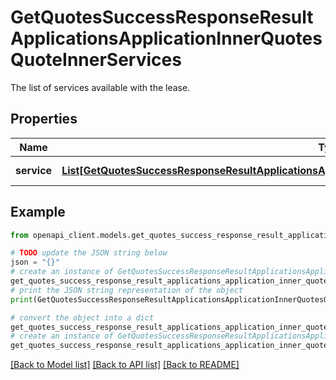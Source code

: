 # GetQuotesSuccessResponseResultApplicationsApplicationInnerQuotesQuoteInnerServices

The list of services available with the lease.

## Properties

Name | Type | Description | Notes
------------ | ------------- | ------------- | -------------
**service** | [**List[GetQuotesSuccessResponseResultApplicationsApplicationInnerQuotesQuoteInnerServicesServiceInner]**](GetQuotesSuccessResponseResultApplicationsApplicationInnerQuotesQuoteInnerServicesServiceInner.md) | A list of services. | [optional] 

## Example

```python
from openapi_client.models.get_quotes_success_response_result_applications_application_inner_quotes_quote_inner_services import GetQuotesSuccessResponseResultApplicationsApplicationInnerQuotesQuoteInnerServices

# TODO update the JSON string below
json = "{}"
# create an instance of GetQuotesSuccessResponseResultApplicationsApplicationInnerQuotesQuoteInnerServices from a JSON string
get_quotes_success_response_result_applications_application_inner_quotes_quote_inner_services_instance = GetQuotesSuccessResponseResultApplicationsApplicationInnerQuotesQuoteInnerServices.from_json(json)
# print the JSON string representation of the object
print(GetQuotesSuccessResponseResultApplicationsApplicationInnerQuotesQuoteInnerServices.to_json())

# convert the object into a dict
get_quotes_success_response_result_applications_application_inner_quotes_quote_inner_services_dict = get_quotes_success_response_result_applications_application_inner_quotes_quote_inner_services_instance.to_dict()
# create an instance of GetQuotesSuccessResponseResultApplicationsApplicationInnerQuotesQuoteInnerServices from a dict
get_quotes_success_response_result_applications_application_inner_quotes_quote_inner_services_from_dict = GetQuotesSuccessResponseResultApplicationsApplicationInnerQuotesQuoteInnerServices.from_dict(get_quotes_success_response_result_applications_application_inner_quotes_quote_inner_services_dict)
```
[[Back to Model list]](../README.md#documentation-for-models) [[Back to API list]](../README.md#documentation-for-api-endpoints) [[Back to README]](../README.md)


